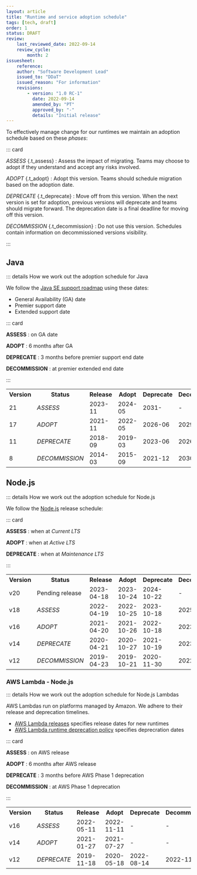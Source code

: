 ```yaml
---
layout: article
title: "Runtime and service adoption schedule"
tags: [tech, draft]
order: 1
status: DRAFT
review:
    last_reviewed_date: 2022-09-14
    review_cycle:
        month: 2
issuesheet:
    reference: 
    author: "Software Development Lead"
    issued_to: "DDaT"
    issued_reason: "For information"
    revisions:
        - version: "1.0 RC-1"
          date: 2022-09-14
          amended_by: "PT"
          approved_by: "-"
          details: "Initial release"
---
```

To effectively manage change for our runtimes we maintain an adoption schedule based on these _phases_:

::: card

_ASSESS_ {.t_assess}
: Assess the impact of migrating.
  Teams may choose to adopt if they understand and accept any risks involved.

_ADOPT_ {.t_adopt}
: Adopt this version.
  Teams should schedule migration based on the adoption date.

_DEPRECATE_ {.t_deprecate}
: Move off from this version.
  When the next version is set for adoption, previous versions will deprecate and teams should migrate forward.
  The deprecation date is a final deadline for moving off this version.

_DECOMMISSION_ {.t_decommission}
: Do not use this version.
  Schedules contain information on decommissioned versions visibility.

:::

## Java

::: details How we work out the adoption schedule for Java

We follow the [Java SE support roadmap](https://www.oracle.com/java/technologies/java-se-support-roadmap.html) using these dates:

* General Availability (GA) date
* Premier support date
* Extended support date

::: card

__ASSESS__
: on GA date

__ADOPT__
: 6 months after GA

__DEPRECATE__
: 3 months before premier support end date

__DECOMMISSION__
: at premier extended end date

:::

<table class="alternate-even">
<tr><th>Version</th><th>Status</th>                           <th>Release</th><th>Adopt</th> <th>Deprecate</th> <th>Decommission</th></tr>
<tr><td>21</td>     <td class="t_assess"><em>ASSESS</em></td>            <td>2023-11</td><td>2024-05</td><td>2031-</td><td>-</td></tr>
<tr><td>17</td>     <td class="t_adopt"><em>ADOPT</em></td>     <td>2021-11</td><td>2022-05</td><td>2026-06</td><td>2029-09</td></tr>
<tr><td>11</td>     <td class="t_deprecate"><em>DEPRECATE</em></td>      <td>2018-09</td><td>2019-03</td><td>2023-06</td><td>2026-09</td></tr>
<tr><td>8</td>      <td class="t_decommission"><em>DECOMMISSION</em></td><td>2014-03</td><td>2015-09</td><td>2021-12</td><td>2030-12</td></tr>
</table>

## Node.js

::: details How we work out the adoption schedule for Node.js

We follow the [Node.js](https://nodejs.org/en/about/releases/) release schedule:

::: card

__ASSESS__
: when at _Current LTS_

__ADOPT__
: when at _Active LTS_

__DEPRECATE__
: when at _Maintenance LTS_

:::

<table class="alternate-even">
<tr><th>Version</th><th>Status</th>                                      <th>Release</th>   <th>Adopt</th>     <th>Deprecate</th> <th>Decommission</th></tr>
<tr><td>v20</td>    <td>Pending release</td>                             <td>2023-04-18</td><td>2023-10-24</td><td>2024-10-22</td><td>-</td></tr>
<tr><td>v18</td>    <td class="t_assess"><em>ASSESS</em></td>            <td>2022-04-19</td><td>2022-10-25</td><td>2023-10-18</td><td>2025-04-30</td></tr>
<tr><td>v16</td>    <td class="t_adopt"><em>ADOPT</em></td>              <td>2021-04-20</td><td>2021-10-26</td><td>2022-10-18</td><td>2023-09-11</td></tr>
<tr><td>v14</td>    <td class="t_deprecate"><em>DEPRECATE</em></td>      <td>2020-04-21</td><td>2020-10-27</td><td>2021-10-19</td><td>2023-04-30</td></tr>
<tr><td>v12</td>    <td class="t_decommission"><em>DECOMMISSION</em></td><td>2019-04-23</td><td>2019-10-21</td><td>2020-11-30</td><td>2022-04-30</td></tr>
</table>

### AWS Lambda - Node.js

::: details How we work out the adoption schedule for Node.js Lambdas

AWS Lambdas run on platforms managed by Amazon. We adhere to their release and deprecation timelines.

* [AWS Lambda releases](https://docs.aws.amazon.com/lambda/latest/dg/lambda-releases.html) specifies release dates for new runtimes
* [AWS Lambda runtime deprecation policy](https://docs.aws.amazon.com/lambda/latest/dg/lambda-runtimes.html#runtime-support-policy) specifies deprecration dates

::: card

__ASSESS__
: on AWS release

__ADOPT__
: 6 months after AWS release

__DEPRECATE__
: 3 months before AWS Phase 1 deprecation

__DECOMMISSION__
: at AWS Phase 1 deprecation

:::

<table class="alternate-even">
<tr><th>Version</th><th>Status</th>                                <th>Release</th>   <th>Adopt</th>     <th>Deprecate</th> <th>Decommission</th></tr>
<tr><td>v16</td>    <td class="t_assess"><em>ASSESS</em></td>      <td>2022-05-11</td><td>2022-11-11</td><td>-</td><td>-</td></tr>
<tr><td>v14</td>    <td class="t_adopt"><em>ADOPT</em></td>        <td>2021-01-27</td><td>2021-07-27</td><td>-</td><td>-</td></tr>
<tr><td>v12</td>    <td class="t_deprecate"><em>DEPRECATE</em></td><td>2019-11-18</td><td>2020-05-18</td><td>2022-08-14</td><td>2022-11-14</td></tr>
</table>
